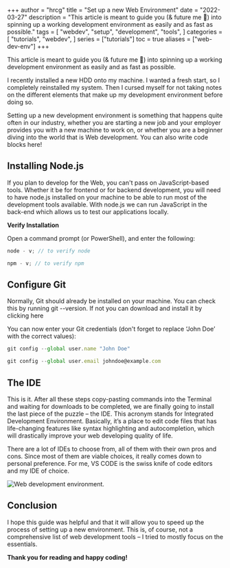 +++
author = "hrcg"
title = "Set up a new Web Environment"
date = "2022-03-27"
description = "This article is meant to guide you (& future me 🤷) into spinning up a working development environment as easily and as fast as possible."
tags = [
    "webdev",
    "setup",
    "development",
    "tools",
]
categories = [
    "tutorials",
    "webdev",
]
series = ["tutorials"]
toc = true
aliases = ["web-dev-env"]
+++

This article is meant to guide you (& future me 🤷) into spinning up a working development environment as easily and as fast as possible.

<!--more-->

I recently installed a new HDD onto my machine. I wanted a fresh start, so I completely reinstalled my system. Then I cursed myself for not taking notes on the different elements that make up my development environment before doing so.

Setting up a new development environment is something that happens quite often in our industry, whether you are starting a new job and your employer provides you with a new machine to work on, or whether you are a beginner diving into the world that is Web development.
You can also write code blocks here!

## Installing Node.js

If you plan to develop for the Web, you can't pass on JavaScript-based tools. Whether it be for frontend or for backend development, you will need to have node.js installed on your machine to be able to run most of the development tools available. With node.js we can run JavaScript in the back-end which allows us to test our applications locally.

**Verify Installation**

Open a command prompt (or PowerShell), and enter the following:

```js
node - v; // to verify node

npm - v; // to verify npm
```

## Configure Git

Normally, Git should already be installed on your machine. You can check this by running git --version. If not you can download and install it by clicking here

You can now enter your Git credentials (don't forget to replace ‘John Doe’ with the correct values):

```js
git config --global user.name "John Doe"

git config --global user.email johndoe@example.com
```

## The IDE

This is it. After all these steps copy-pasting commands into the Terminal and waiting for downloads to be completed, we are finally going to install the last piece of the puzzle – the IDE. This acronym stands for Integrated Development Environment. Basically, it’s a place to edit code files that has life-changing features like syntax highlighting and autocompletion, which will drastically improve your web developing quality of life.

There are a lot of IDEs to choose from, all of them with their own pros and cons. Since most of them are viable choices, it really comes down to personal preference. For me, VS CODE is the swiss knife of code editors and my IDE of choice.

![Web development environment.](https://github.githubassets.com/images/modules/site/codespaces/illo-vscode.png "Web development environment.")

## Conclusion

I hope this guide was helpful and that it will allow you to speed up the process of setting up a new environment. This is, of course, not a comprehensive list of web development tools – I tried to mostly focus on the essentials.

**Thank you for reading and happy coding!**
